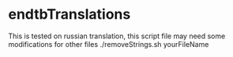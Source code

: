 # endtbTranslations
This is tested on russian translation, this script file may need some modifications for other files
./removeStrings.sh yourFileName
